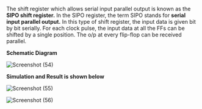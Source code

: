 The shift register which allows serial input parallel output is known as the **SIPO shift register.**
In the SIPO register, the term SIPO stands for **serial input parallel output.**
In this type of shift register, the input data is given bit by bit serially. 
For each clock pulse, the input data at all the FFs can be shifted by a single position. 
The o/p at every flip-flop can be received parallel.

**Schematic Diagram**

![Screenshot (54)](https://github.com/Shanmukha190602/Sequential_RTLDay6/assets/118514275/e228293d-7aa2-4dec-acf9-f8dac5ce1c95)

**Simulation and Result is shown below**

![Screenshot (55)](https://github.com/Shanmukha190602/Sequential_RTLDay6/assets/118514275/5b1a9bf7-0e28-4476-8be7-c05670b0ced2)

![Screenshot (56)](https://github.com/Shanmukha190602/Sequential_RTLDay6/assets/118514275/08114063-a063-436f-bab4-24c4ede05fc4)


